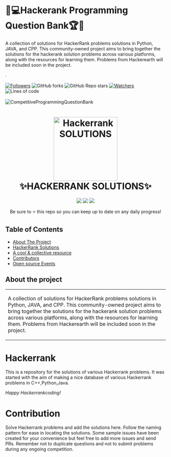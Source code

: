 # 🎯💻Hackerank Programming Question Bank🏆🏅
A collection of solutions for HackerRank problems solutions in Python, JAVA, and CPP. This community-owned project aims to bring together the solutions for the hackerank solution problems across various platforms, along with the resources for learning them. Problems from Hackerearth will be included soon in the project.

. <br><br>
 [![Followers](https://img.shields.io/github/followers/smv1999?style=for-the-badge)](https://github.com/Ayush7614/followers)
 ![GitHub forks](https://img.shields.io/github/forks/smv1999/CompetitiveProgrammingQuestionBank?style=for-the-badge)
 ![GitHub Repo stars](https://img.shields.io/github/stars/smv1999/CompetitiveProgrammingQuestionBank?style=for-the-badge)
 [![Watchers](https://img.shields.io/github/watchers/smv1999/CompetitiveProgrammingQuestionBank?style=for-the-badge)](https://github.com/smv1999/CompetitiveProgrammingQuestionBank/watchers)
 ![Lines of code](https://img.shields.io/tokei/lines/github/smv1999/CompetitiveProgrammingQuestionBank?style=for-the-badge)
 <br><br>
![CompetitiveProgrammingQuestionBank](https://socialify.git.ci/smv1999/CompetitiveProgrammingQuestionBank/image?forks=1&issues=1&language=1&owner=1&pattern=Brick%20Wall&pulls=1&stargazers=1&theme=Dark)



<h1 align="center">
  <img width="200" src="https://upload.wikimedia.org/wikipedia/commons/thumb/6/65/HackerRank_logo.png/600px-HackerRank_logo.png" alt="Hackerrank SOLUTIONS">
  <br>
   ✨HACKERRANK SOLUTIONS✨
  </h1>
  
  <div align="center">
	


  <img src="https://img.shields.io/badge/python%20-%2314354C.svg?&style=for-the-badge&logo=python&logoColor=white"/>
	<img src="https://img.shields.io/badge/c++%20-%2300599C.svg?&style=for-the-badge&logo=c%2B%2B&ogoColor=white"/>
  <img src="https://img.shields.io/badge/java-%23ED8B00.svg?&style=for-the-badge&logo=java&logoColor=white"/>
  
  Be sure to ⭐ this repo so you can keep up to date on any daily progress!


</div>

## Table of Contents

* [About The Project](#about-the-project)
* [HackerRank Solutions](#hackerrank)
* [A cool & collective resource](#a-cool-and-collective-resource)
* [Contributors](#contributors)
* [Open source Events](#open-source-events)


##  About the project

<table>
<tr>
<td>

A collection of solutions for HackerRank problems solutions in Python, JAVA, and CPP. This community-owned project aims to bring together the solutions for the hackerank solution problems across various platforms, along with the resources for learning them. Problems from Hackerearth will be included soon in the project.

</td>
</tr>
</table>




# Hackerrank

This is a repository for the solutions of various Hackerrank problems. It was started with the aim of making a nice database of various Hackerrank problems in C++,Python,Java. 

*Happy Hackerrankcoding!*

# Contribution

Solve Hackerrank problems and add the solutions here. Follow the naming pattern for ease in locating the solutions.
Some sample issues have been created for your convenience but feel free to add more issues and send PRs. Remember not to duplicate questions and not to submit problems during any ongoing competition.
 

